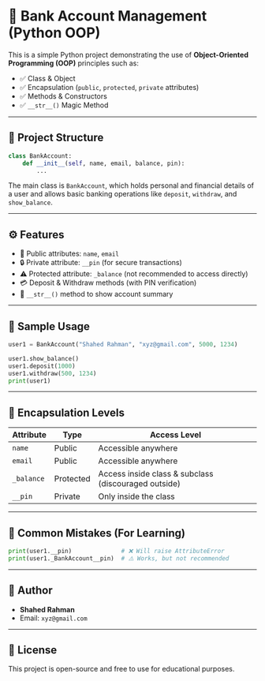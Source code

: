 # 🏦 Bank Account Management (Python OOP)

This is a simple Python project demonstrating the use of **Object-Oriented Programming (OOP)** principles such as:

- ✅ Class & Object
- ✅ Encapsulation (`public`, `protected`, `private` attributes)
- ✅ Methods & Constructors
- ✅ `__str__()` Magic Method

---

## 📂 Project Structure

```python
class BankAccount:
    def __init__(self, name, email, balance, pin):
        ...
```

The main class is `BankAccount`, which holds personal and financial details of a user and allows basic banking operations like `deposit`, `withdraw`, and `show_balance`.

---

## ⚙️ Features

- 👤 Public attributes: `name`, `email`
- 🔒 Private attribute: `__pin` (for secure transactions)
- ⚠️ Protected attribute: `_balance` (not recommended to access directly)
- 💳 Deposit & Withdraw methods (with PIN verification)
- 💬 `__str__()` method to show account summary

---

## 🧪 Sample Usage

```python
user1 = BankAccount("Shahed Rahman", "xyz@gmail.com", 5000, 1234)

user1.show_balance()
user1.deposit(1000)
user1.withdraw(500, 1234)
print(user1)
```

---

## 🔐 Encapsulation Levels

| Attribute     | Type       | Access Level        |
|---------------|------------|---------------------|
| `name`        | Public     | Accessible anywhere |
| `email`       | Public     | Accessible anywhere |
| `_balance`    | Protected  | Access inside class & subclass (discouraged outside) |
| `__pin`       | Private    | Only inside the class |

---

## 🚫 Common Mistakes (For Learning)

```python
print(user1.__pin)              # ❌ Will raise AttributeError
print(user1._BankAccount__pin)  # ⚠️ Works, but not recommended
```

---

## 🧠 Author

- **Shahed Rahman**
- Email: `xyz@gmail.com`

---

## 📜 License

This project is open-source and free to use for educational purposes.
